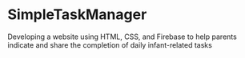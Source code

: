 # SimpleTaskManager
Developing a website using HTML, CSS, and Firebase to help parents indicate and share the completion of daily infant-related tasks
